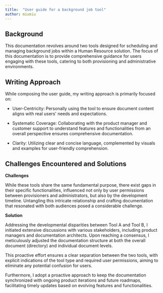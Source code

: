 ```yaml
---
title:  "User guide for a background job tool"
author: miumiu
---
```


## Background

This documentation revolves around two tools designed for scheduling and managing background jobs within a Human Resource solution. The focus of this documentation is to provide comprehensive guidance for users engaging with these tools, catering to both provisioning and administrative environments.

## Writing Approach

While composing the user guide, my writing approach is primarily focused on:

- User-Centricity: Personally using the tool to ensure document content aligns with real users' needs and expectations.

- Systematic Coverage: Collaborating with the product manager and customer support to understand features and functionalities from an overall perspective ensures comprehensive documentation.

- Clarity: Utilizing clear and concise language, complemented by visuals and examples for user-friendly comprehension.

## Challenges Encountered and Solutions

**Challenges**

While these tools share the same fundamental purpose, there exist gaps in their specific functionalities, influenced not only by user permissions between provisioners and administrators, but also by the development timeline. Untangling this intricate relationship and crafting documentation that resonated with both audiences posed a considerable challenge.

**Solution**

Addressing the developmental disparities between Tool A and Tool B, I initiated extensive discussions with various stakeholders, including product managers and documentation architects. Upon reaching a consensus, I meticulously adjusted the documentation structure at both the overall document (directory) and individual document levels.

This proactive effort ensures a clear separation between the two tools, with explicit indications of the tool type and required user permissions, aiming to eliminate any potential confusion for users. 

Furthermore, I adopt a proactive approach to keep the documentation synchronized with ongoing product iterations and future roadmaps, facilitating timely updates based on evolving features and functionalities.

